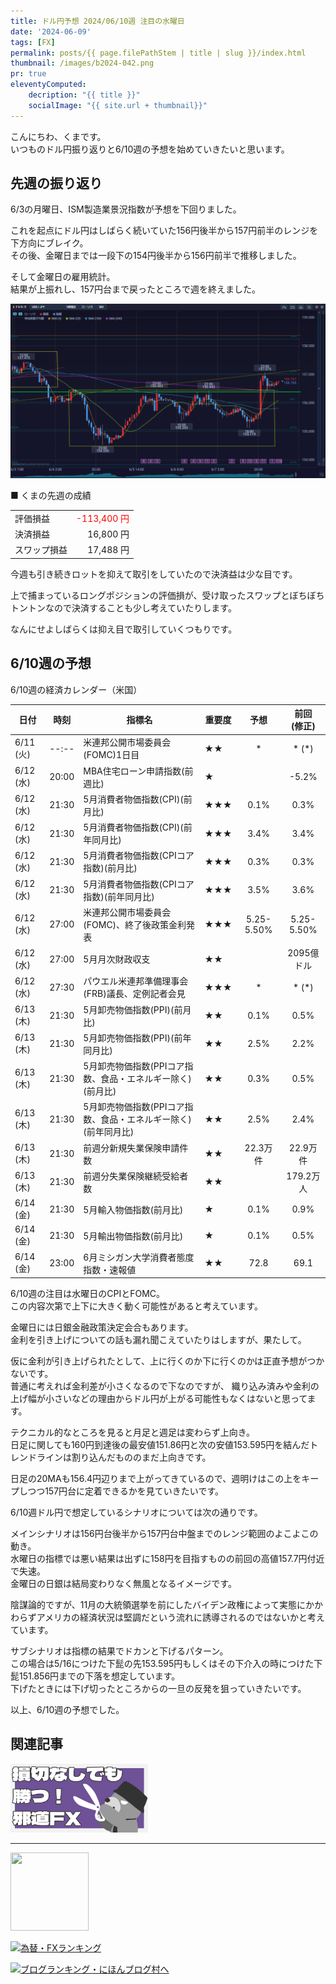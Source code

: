 ```yaml
---
title: ドル円予想 2024/06/10週 注目の水曜日
date: '2024-06-09'
tags: [FX]
permalink: posts/{{ page.filePathStem | title | slug }}/index.html
thumbnail: /images/b2024-042.png
pr: true
eleventyComputed:
    decription: "{{ title }}"
    socialImage: "{{ site.url + thumbnail}}"
---
```


こんにちわ、くまです。<br/>
いつものドル円振り返りと6/10週の予想を始めていきたいと思います。

## 先週の振り返り

6/3の月曜日、ISM製造業景況指数が予想を下回りました。

これを起点にドル円はしばらく続いていた156円後半から157円前半のレンジを下方向にブレイク。<br/>
その後、金曜日までは一段下の154円後半から156円前半で推移しました。

そして金曜日の雇用統計。<br/>
結果が上振れし、157円台まで戻ったところで週を終えました。

![](/images/b2024-042-01.png)


■ くまの先週の成績

<table style="min-width:18rem">
<tr>
    <td>評価損益</td>
    <td style="text-align:right;color:red">-113,400 円</td>
</tr>
<tr><td>決済損益</td><td style="text-align:right">16,800 円</tr></tr>
<tr><td>スワップ損益</td><td style="text-align:right"> 17,488 円 </td></tr>
</table>

今週も引き続きロットを抑えて取引をしていたので決済益は少な目です。

上で捕まっているロングポジションの評価損が、受け取ったスワップとぼちぼちトントンなので決済することも少し考えていたりします。<br/>

なんにせよしばらくは抑え目で取引していくつもりです。


## 6/10週の予想

6/10週の経済カレンダー（米国）

<div class="post__financial-calendar">

| 日付 | 時刻 | 指標名 | 重要度 | 予想 | 前回 <br/>(修正) |
|---|---|---|---|:---:|:---:|
| 6/11 (火) | --:-- | 米連邦公開市場委員会(FOMC)1日目 | ★★ | * | * (*) |
| 6/12 (水) | 20:00 | MBA住宅ローン申請指数(前週比) | ★ |  | -5.2% |
| 6/12 (水) | 21:30 | 5月消費者物価指数(CPI)(前月比) | ★★★ | 0.1% | 0.3% |
| 6/12 (水) | 21:30 | 5月消費者物価指数(CPI)(前年同月比) | ★★★ | 3.4% | 3.4% |
| 6/12 (水) | 21:30 | 5月消費者物価指数(CPIコア指数)(前月比) | ★★★ | 0.3% | 0.3% |
| 6/12 (水) | 21:30 | 5月消費者物価指数(CPIコア指数)(前年同月比) | ★★★ | 3.5% | 3.6% |
| 6/12 (水) | 27:00 | 米連邦公開市場委員会(FOMC)、終了後政策金利発表 | ★★★ | 5.25-5.50% | 5.25-5.50% |
| 6/12 (水) | 27:00 | 5月月次財政収支 | ★★ |  | 2095億ドル |
| 6/12 (水) | 27:30 | パウエル米連邦準備理事会(FRB)議長、定例記者会見 | ★★★ | * | * (*) |
| 6/13 (木) | 21:30 | 5月卸売物価指数(PPI)(前月比) | ★★ | 0.1% | 0.5% |
| 6/13 (木) | 21:30 | 5月卸売物価指数(PPI)(前年同月比) | ★★ | 2.5% | 2.2% |
| 6/13 (木) | 21:30 | 5月卸売物価指数(PPIコア指数、食品・エネルギー除く)(前月比) | ★★ | 0.3% | 0.5% |
| 6/13 (木) | 21:30 | 5月卸売物価指数(PPIコア指数、食品・エネルギー除く)(前年同月比) | ★★ | 2.5% | 2.4% |
| 6/13 (木) | 21:30 | 前週分新規失業保険申請件数 | ★★ | 22.3万件 | 22.9万件 |
| 6/13 (木) | 21:30 | 前週分失業保険継続受給者数 | ★★ |  | 179.2万人 |
| 6/14 (金) | 21:30 | 5月輸入物価指数(前月比) | ★ | 0.1% | 0.9% |
| 6/14 (金) | 21:30 | 5月輸出物価指数(前月比) | ★ | 0.1% | 0.5% |
| 6/14 (金) | 23:00 | 6月ミシガン大学消費者態度指数・速報値 | ★★ | 72.8 | 69.1 |
</div>

6/10週の注目は水曜日のCPIとFOMC。<br/>
この内容次第で上下に大きく動く可能性があると考えています。

金曜日には日銀金融政策決定会合もあります。<br/>
金利を引き上げについての話も漏れ聞こえていたりはしますが、果たして。

仮に金利が引き上げられたとして、上に行くのか下に行くのかは正直予想がつかないです。<br/>
普通に考えれば金利差が小さくなるので下なのですが、
織り込み済みや金利の上げ幅が小さいなどの理由からドル円が上がる可能性もなくはないと思ってます。

テクニカル的なところを見ると月足と週足は変わらず上向き。<br/>
日足に関しても160円到達後の最安値151.86円と次の安値153.595円を結んだトレンドラインは割り込んだもののまだ上向きです。

日足の20MAも156.4円辺りまで上がってきているので、週明けはこの上をキープしつつ157円台に定着できるかを見ていきたいです。

6/10週ドル円で想定しているシナリオについては次の通りです。<br/>

メインシナリオは156円台後半から157円台中盤までのレンジ範囲のよこよこの動き。<br/>
水曜日の指標では悪い結果は出ずに158円を目指すものの前回の高値157.7円付近で失速。<br/>
金曜日の日銀は結局変わりなく無風となるイメージです。

陰謀論的ですが、11月の大統領選挙を前にしたバイデン政権によって実態にかかわらずアメリカの経済状況は堅調だという流れに誘導されるのではないかと考えています。

サブシナリオは指標の結果でドカンと下げるパターン。<br/>
この場合は5/16につけた下髭の先153.595円もしくはその下介入の時につけた下髭151.856円までの下落を想定しています。<br/>
下げたときには下げ切ったところからの一旦の反発を狙っていきたいです。

以上、6/10週の予想でした。

## 関連記事

<a class="internal-link" href="/posts/posts2024-036/">
    <img src="/images/b2024-036.png">
</a>

<br/>
<hr/>

<a href="https://px.a8.net/svt/ejp?a8mat=3YYPVE+94NAPE+1WP2+61C2P" rel="nofollow">
<img border="0" width="125" height="125" alt="" src="https://www21.a8.net/svt/bgt?aid=240125306552&wid=001&eno=01&mid=s00000008903001014000&mc=1"></a>
<img border="0" width="1" height="1" src="https://www17.a8.net/0.gif?a8mat=3YYPVE+94NAPE+1WP2+61C2P" alt="">



<a href="https://blog.with2.net/link/?id=2111205&cid=1532" title="為替・FXランキング"><img alt="為替・FXランキング" width="110" height="31" src="https://blog.with2.net/img/banner/c/banner_1/br_c_1532_1.gif"></a>

<a href="https://blogmura.com/ranking/in?p_cid=11188911" target="_blank"><img src="https://b.blogmura.com/88_31.gif" width="88" height="31" border="0" alt="ブログランキング・にほんブログ村へ" /></a>


<style>
.internal-link {
    img { width: 220px; }
}
</style>